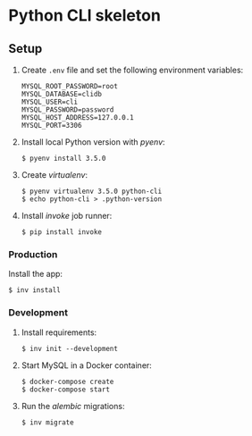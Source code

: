 # Python CLI skeleton

## Setup

1. Create `.env` file and set the following environment variables:

    ```
    MYSQL_ROOT_PASSWORD=root
    MYSQL_DATABASE=clidb
    MYSQL_USER=cli
    MYSQL_PASSWORD=password
    MYSQL_HOST_ADDRESS=127.0.0.1
    MYSQL_PORT=3306
    ```
2. Install local Python version with *pyenv*:

    ```
    $ pyenv install 3.5.0
    ```
3. Create *virtualenv*:

    ```
    $ pyenv virtualenv 3.5.0 python-cli
    $ echo python-cli > .python-version
    ```
4. Install *invoke* job runner:

    ```
    $ pip install invoke
    ```

### Production

Install the app:

```
$ inv install
```

### Development

1. Install requirements:

    ```
    $ inv init --development
    ```
2. Start MySQL in a Docker container:

    ```
    $ docker-compose create
    $ docker-compose start
    ```
3. Run the *alembic* migrations:

    ```
    $ inv migrate
    ```
